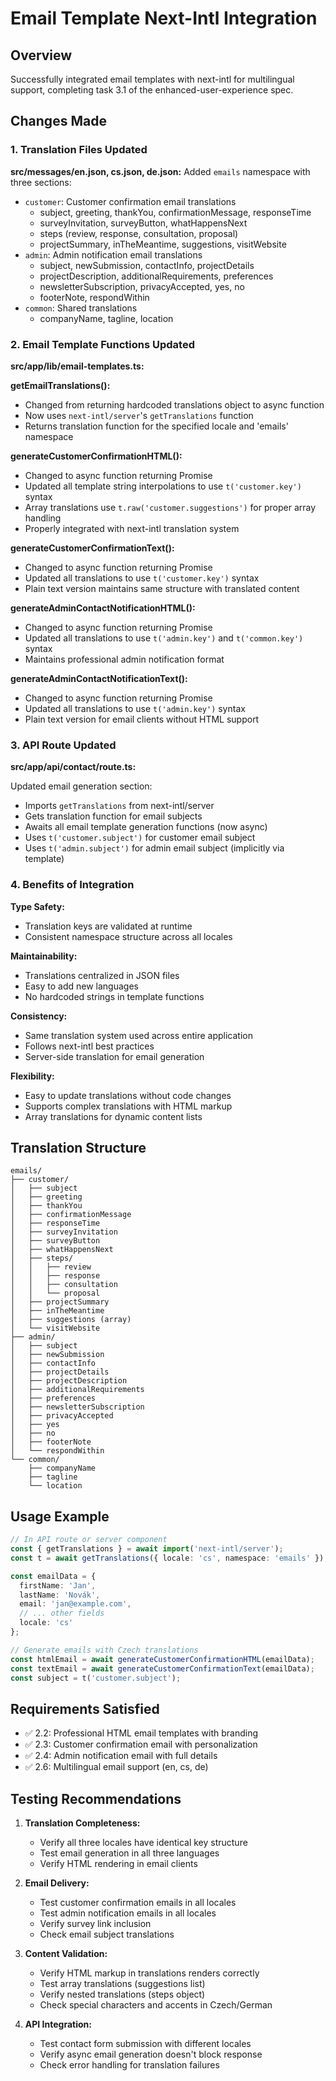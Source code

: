 # Email Template Next-Intl Integration

## Overview
Successfully integrated email templates with next-intl for multilingual support, completing task 3.1 of the enhanced-user-experience spec.

## Changes Made

### 1. Translation Files Updated

**src/messages/en.json, cs.json, de.json:**
Added `emails` namespace with three sections:
- `customer`: Customer confirmation email translations
  - subject, greeting, thankYou, confirmationMessage, responseTime
  - surveyInvitation, surveyButton, whatHappensNext
  - steps (review, response, consultation, proposal)
  - projectSummary, inTheMeantime, suggestions, visitWebsite
- `admin`: Admin notification email translations
  - subject, newSubmission, contactInfo, projectDetails
  - projectDescription, additionalRequirements, preferences
  - newsletterSubscription, privacyAccepted, yes, no
  - footerNote, respondWithin
- `common`: Shared translations
  - companyName, tagline, location

### 2. Email Template Functions Updated

**src/app/lib/email-templates.ts:**

**getEmailTranslations():**
- Changed from returning hardcoded translations object to async function
- Now uses `next-intl/server`'s `getTranslations` function
- Returns translation function for the specified locale and 'emails' namespace

**generateCustomerConfirmationHTML():**
- Changed to async function returning Promise<string>
- Updated all template string interpolations to use `t('customer.key')` syntax
- Array translations use `t.raw('customer.suggestions')` for proper array handling
- Properly integrated with next-intl translation system

**generateCustomerConfirmationText():**
- Changed to async function returning Promise<string>
- Updated all translations to use `t('customer.key')` syntax
- Plain text version maintains same structure with translated content

**generateAdminContactNotificationHTML():**
- Changed to async function returning Promise<string>
- Updated all translations to use `t('admin.key')` and `t('common.key')` syntax
- Maintains professional admin notification format

**generateAdminContactNotificationText():**
- Changed to async function returning Promise<string>
- Updated all translations to use `t('admin.key')` syntax
- Plain text version for email clients without HTML support

### 3. API Route Updated

**src/app/api/contact/route.ts:**

Updated email generation section:
- Imports `getTranslations` from next-intl/server
- Gets translation function for email subjects
- Awaits all email template generation functions (now async)
- Uses `t('customer.subject')` for customer email subject
- Uses `t('admin.subject')` for admin email subject (implicitly via template)

### 4. Benefits of Integration

**Type Safety:**
- Translation keys are validated at runtime
- Consistent namespace structure across all locales

**Maintainability:**
- Translations centralized in JSON files
- Easy to add new languages
- No hardcoded strings in template functions

**Consistency:**
- Same translation system used across entire application
- Follows next-intl best practices
- Server-side translation for email generation

**Flexibility:**
- Easy to update translations without code changes
- Supports complex translations with HTML markup
- Array translations for dynamic content lists

## Translation Structure

```
emails/
├── customer/
│   ├── subject
│   ├── greeting
│   ├── thankYou
│   ├── confirmationMessage
│   ├── responseTime
│   ├── surveyInvitation
│   ├── surveyButton
│   ├── whatHappensNext
│   ├── steps/
│   │   ├── review
│   │   ├── response
│   │   ├── consultation
│   │   └── proposal
│   ├── projectSummary
│   ├── inTheMeantime
│   ├── suggestions (array)
│   └── visitWebsite
├── admin/
│   ├── subject
│   ├── newSubmission
│   ├── contactInfo
│   ├── projectDetails
│   ├── projectDescription
│   ├── additionalRequirements
│   ├── preferences
│   ├── newsletterSubscription
│   ├── privacyAccepted
│   ├── yes
│   ├── no
│   ├── footerNote
│   └── respondWithin
└── common/
    ├── companyName
    ├── tagline
    └── location
```

## Usage Example

```typescript
// In API route or server component
const { getTranslations } = await import('next-intl/server');
const t = await getTranslations({ locale: 'cs', namespace: 'emails' });

const emailData = {
  firstName: 'Jan',
  lastName: 'Novák',
  email: 'jan@example.com',
  // ... other fields
  locale: 'cs'
};

// Generate emails with Czech translations
const htmlEmail = await generateCustomerConfirmationHTML(emailData);
const textEmail = await generateCustomerConfirmationText(emailData);
const subject = t('customer.subject');
```

## Requirements Satisfied

- ✅ 2.2: Professional HTML email templates with branding
- ✅ 2.3: Customer confirmation email with personalization
- ✅ 2.4: Admin notification email with full details
- ✅ 2.6: Multilingual email support (en, cs, de)

## Testing Recommendations

1. **Translation Completeness:**
   - Verify all three locales have identical key structure
   - Test email generation in all three languages
   - Verify HTML rendering in email clients

2. **Email Delivery:**
   - Test customer confirmation emails in all locales
   - Test admin notification emails in all locales
   - Verify survey link inclusion
   - Check email subject translations

3. **Content Validation:**
   - Verify HTML markup in translations renders correctly
   - Test array translations (suggestions list)
   - Verify nested translations (steps object)
   - Check special characters and accents in Czech/German

4. **API Integration:**
   - Test contact form submission with different locales
   - Verify async email generation doesn't block response
   - Check error handling for translation failures
